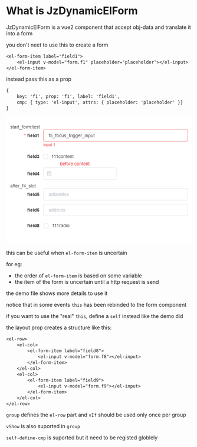 # What is JzDynamicElForm
JzDynamicElForm is a vue2 component that accept obj-data and translate it into a form

you don't neet to use this to create a form

    <el-form-item label="field1">
        <el-input v-model="form.f1" placeholder="placeholder"></el-input>
    </el-form-item>



instead pass this as a prop

    { 
        key: 'f1', prop: 'f1', label: 'field1',
        cmp: { type: 'el-input', attrs: { placeholder: 'placeholder' }}
    }

![](./c.png)



this can be useful when `el-form-item` is uncertain

for eg: 

* the order of `el-form-item` is based on some variable
* the item of the form is uncertain until a http request is send

the demo file shows more details to use it


notice that in some events `this` has been rebinded to the form component

if you want to use the "real" `this`, define a `self` instead like the demo did

the layout prop creates a structure like this:

    <el-row>
        <el-col>
            <el-form-item label="field8">
                <el-input v-model="form.f8"></el-input>
            </el-form-item>
        </el-col>
        <el-col>
            <el-form-item label="field9">
                <el-input v-model="form.f9"></el-input>
            </el-form-item>
        </el-col>
    </el-row>

`group` defines the `el-row` part and `vIf` should be used only once per group

`vShow` is also suported in `group`

`self-define-cmp` is suported but it need to be registed globlely


